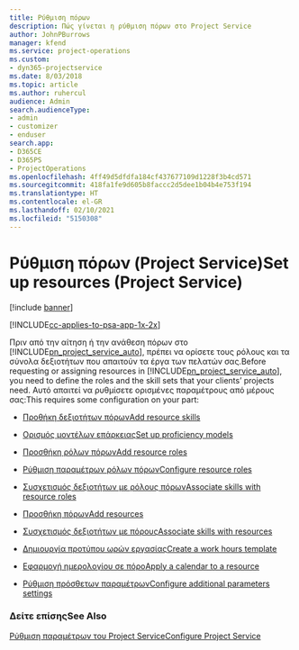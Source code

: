 ```yaml
---
title: Ρύθμιση πόρων
description: Πώς γίνεται η ρύθμιση πόρων στο Project Service
author: JohnPBurrows
manager: kfend
ms.service: project-operations
ms.custom:
- dyn365-projectservice
ms.date: 8/03/2018
ms.topic: article
ms.author: ruhercul
audience: Admin
search.audienceType:
- admin
- customizer
- enduser
search.app:
- D365CE
- D365PS
- ProjectOperations
ms.openlocfilehash: 4ff49d5dfdfa184cf437677109d1228f3b4cd571
ms.sourcegitcommit: 418fa1fe9d605b8faccc2d5dee1b04b4e753f194
ms.translationtype: HT
ms.contentlocale: el-GR
ms.lasthandoff: 02/10/2021
ms.locfileid: "5150308"
---
```

# <a name="set-up-resources-project-service"></a><span data-ttu-id="68249-103">Ρύθμιση πόρων (Project Service)</span><span class="sxs-lookup"><span data-stu-id="68249-103">Set up resources (Project Service)</span></span>

[!include [banner](../includes/psa-now-project-operations.md)]

[!INCLUDE[cc-applies-to-psa-app-1x-2x](../includes/cc-applies-to-psa-app-1x-2x.md)]

<span data-ttu-id="68249-104">Πριν από την αίτηση ή την ανάθεση πόρων στο [!INCLUDE[pn_project_service_auto](../includes/pn-project-service-auto.md)], πρέπει να ορίσετε τους ρόλους και τα σύνολα δεξιοτήτων που απαιτούν τα έργα των πελατών σας.</span><span class="sxs-lookup"><span data-stu-id="68249-104">Before requesting or assigning resources in [!INCLUDE[pn_project_service_auto](../includes/pn-project-service-auto.md)], you need to define the roles and the skill sets that your clients’ projects need.</span></span> <span data-ttu-id="68249-105">Αυτό απαιτεί να ρυθμίσετε ορισμένες παραμέτρους από μέρους σας:</span><span class="sxs-lookup"><span data-stu-id="68249-105">This requires some configuration on your part:</span></span>  
  
-   [<span data-ttu-id="68249-106">Προθήκη δεξιοτήτων πόρων</span><span class="sxs-lookup"><span data-stu-id="68249-106">Add resource skills</span></span>](../psa/add-resource-skills.md)  
  
-   [<span data-ttu-id="68249-107">Ορισμός μοντέλων επάρκειας</span><span class="sxs-lookup"><span data-stu-id="68249-107">Set up proficiency models</span></span>](../psa/set-up-proficiency-models.md)  
  
-   [<span data-ttu-id="68249-108">Προσθήκη ρόλων πόρων</span><span class="sxs-lookup"><span data-stu-id="68249-108">Add resource roles</span></span>](../psa/add-resource-roles.md)  
  
-   [<span data-ttu-id="68249-109">Ρύθμιση παραμέτρων ρόλων πόρων</span><span class="sxs-lookup"><span data-stu-id="68249-109">Configure resource roles</span></span>](../psa/configure-resource-roles.md)  
  
-   [<span data-ttu-id="68249-110">Συσχετισμός δεξιοτήτων με ρόλους πόρων</span><span class="sxs-lookup"><span data-stu-id="68249-110">Associate skills with resource roles</span></span>](../psa/associate-skills-with-resource-roles.md)  
  
-   [<span data-ttu-id="68249-111">Προσθήκη πόρων</span><span class="sxs-lookup"><span data-stu-id="68249-111">Add resources</span></span>](../psa/add-resources.md)  
  
-   [<span data-ttu-id="68249-112">Συσχετισμός δεξιοτήτων με πόρους</span><span class="sxs-lookup"><span data-stu-id="68249-112">Associate skills with resources</span></span>](../psa/associate-skills-with-resources.md)  
  
-   [<span data-ttu-id="68249-113">Δημιουργία προτύπου ωρών εργασίας</span><span class="sxs-lookup"><span data-stu-id="68249-113">Create a work hours template</span></span>](../psa/create-work-hours-template.md)  
  
-   [<span data-ttu-id="68249-114">Εφαρμογή ημερολογίου σε πόρο</span><span class="sxs-lookup"><span data-stu-id="68249-114">Apply a calendar to a resource</span></span>](../psa/apply-calendar-resource.md)  
  
-   [<span data-ttu-id="68249-115">Ρύθμιση πρόσθετων παραμέτρων</span><span class="sxs-lookup"><span data-stu-id="68249-115">Configure additional parameters settings</span></span>](../psa/configure-additional-parameters-settings.md)  
  
### <a name="see-also"></a><span data-ttu-id="68249-116">Δείτε επίσης</span><span class="sxs-lookup"><span data-stu-id="68249-116">See Also</span></span>  
 [<span data-ttu-id="68249-117">Ρύθμιση παραμέτρων του Project Service</span><span class="sxs-lookup"><span data-stu-id="68249-117">Configure Project Service</span></span>](../psa/configure.md)
